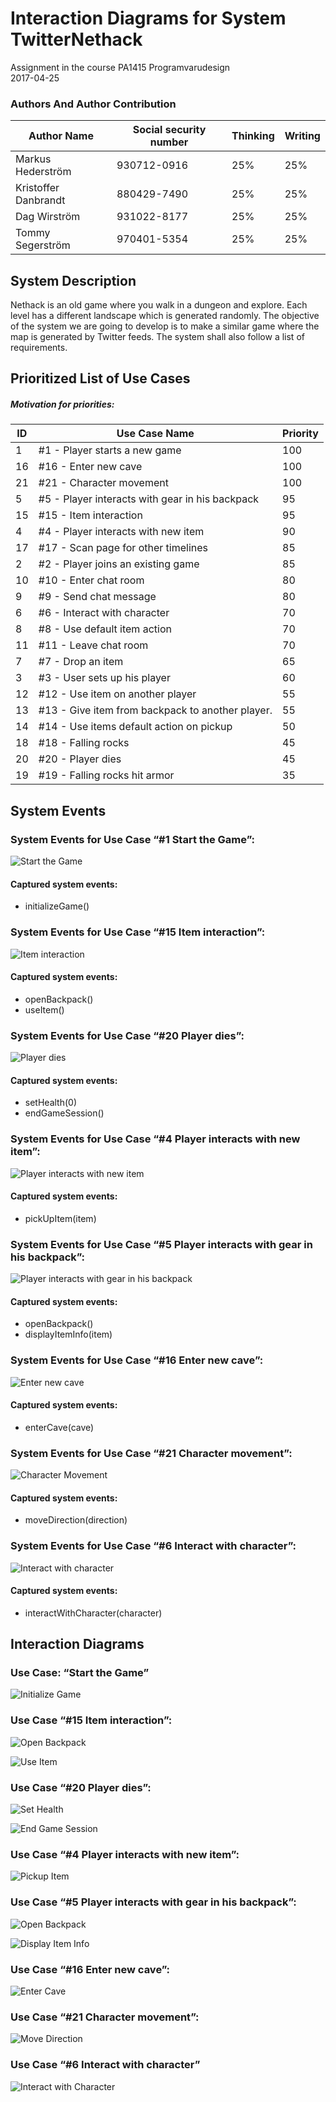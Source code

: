 # Interaction Diagrams for System TwitterNethack

Assignment in the course PA1415 Programvarudesign  
2017-04-25  

### Authors And Author Contribution

| Author Name	          | Social security number	| Thinking	 | Writing	|
| -------------         |------------------------	| ---------- |--------- |
|Markus Hederström      | 930712-0916 		        |   25% 	   |	     25%|
|Kristoffer Danbrandt   | 880429-7490      		    |   25% 	   |		   25%|
|Dag Wirström           | 931022-8177      		    |   25% 	   |		   25%|
|Tommy Segerström       | 970401-5354      		    |   25% 	   |		   25%|


## System Description
Nethack is an old game where you walk in a dungeon and explore. Each level has a different landscape which is generated randomly. The objective of the system we are going to develop is to make a similar game where the map is generated by Twitter feeds. The system shall also follow a list of requirements.

## Prioritized List of Use Cases
##### Motivation for priorities:

|ID	          | Use Case Name	                                          | Priority  |
| ------------|---------------------------------------------------------| --------- |
|     1       |    #1 - Player starts a new game                        |    100    |
|     16      |    #16 - Enter new cave                                 |    100    |
|     21      |    #21 - Character movement                             |    100    |
|     5       |    #5 - Player interacts with gear in his backpack      |    95     |
|     15      |    #15 - Item interaction                               |    95     |
|     4       |    #4 - Player interacts with new item                  |    90     |
|     17      |    #17 - Scan page for other timelines                  |    85     |
|     2       |    #2 - Player joins an existing game                   |    85     |
|     10      |    #10 - Enter chat room                                |    80     |
|     9       |    #9 - Send chat message                               |    80     |
|     6       |    #6 - Interact with character                         |    70     |
|     8       |    #8 - Use default item action                         |    70     |
|     11      |    #11 - Leave chat room                                |    70     |
|     7       |    #7 - Drop an item                                    |    65     |
|     3       |    #3 - User sets up his player                         |    60     |
|     12      |    #12 - Use item on another player                     |    55     |
|     13      |    #13 - Give item from backpack to another player.     |    55     |
|     14      |    #14 - Use items default action on pickup             |    50     |
|     18      |    #18 - Falling rocks                                  |    45     |
|     20      |    #20 - Player dies                                    |    45     |
|     19      |    #19 - Falling rocks hit armor                        |    35     |

## System Events
### System Events for Use Case “#1 Start the Game”:

![Start the Game](img/system_sequence_diagram/1_start_the_game.png "Start the Game")

#### Captured system events:

* initializeGame()

### System Events for Use Case “#15 Item interaction”:

![Item interaction](img/system_sequence_diagram/15_item_interaction.png "Item interaction")

#### Captured system events:

* openBackpack()
* useItem()

### System Events for Use Case “#20 Player dies”:

![Player dies](img/system_sequence_diagram/20_player_dies.png "Player dies")

#### Captured system events:

* setHealth(0)
* endGameSession()

### System Events for Use Case “#4 Player interacts with new item”:

![Player interacts with new item](img/system_sequence_diagram/4_player_interacts_with_new_item.png "Player interacts with new item")

#### Captured system events:

* pickUpItem(item)

### System Events for Use Case “#5 Player interacts with gear in his backpack”:

![Player interacts with gear in his backpack](img/system_sequence_diagram/5_player_interact_item_backpack.png "Player interacts with gear in his backpack")

#### Captured system events:
* openBackpack()
* displayItemInfo(item)

### System Events for Use Case “#16 Enter new cave”:

![Enter new cave](img/system_sequence_diagram/16_enter_new_cave.png "Enter new cave")

#### Captured system events:
* enterCave(cave)

### System Events for Use Case “#21 Character movement”:

![Character Movement](img/system_sequence_diagram/21__character_movement.png "Character Movement")

#### Captured system events:
* moveDirection(direction)

### System Events for Use Case “#6 Interact with character”:

![Interact with character](img/system_sequence_diagram/6_interact_with_character.png "Interact with character")

#### Captured system events:
* interactWithCharacter(character)

## Interaction Diagrams

### Use Case: “Start the Game”

![Initialize Game](img/interaction_diagrams/initialize_game.png "Initialize Game")

### Use Case “#15 Item interaction”:

![Open Backpack](img/interaction_diagrams/open_backpack.png "Open Backpack")

![Use Item](img/interaction_diagrams/use_item.png "Use Item")

### Use Case “#20 Player dies”:

![Set Health](img/interaction_diagrams/set_health.png "Set Health")

![End Game Session](img/interaction_diagrams/end_game_session.png "End Game Session")


### Use Case “#4 Player interacts with new item”:

![Pickup Item](img/interaction_diagrams/pickup_item.png "Pickup Item")

### Use Case “#5 Player interacts with gear in his backpack”:

![Open Backpack](img/interaction_diagrams/open_backpack.png "Open Backpack")

![Display Item Info](img/interaction_diagrams/display_item_info.png "Display Item Info")

### Use Case “#16 Enter new cave”:

![Enter Cave](img/interaction_diagrams/enter_cave.png "Enter Cave")

### Use Case “#21 Character movement”:

![Move Direction](img/interaction_diagrams/move_direction.png "Move Direction")

### Use Case “#6 Interact with character”

![Interact with Character](img/interaction_diagrams/interact_with_character.png "Interact with Character")

